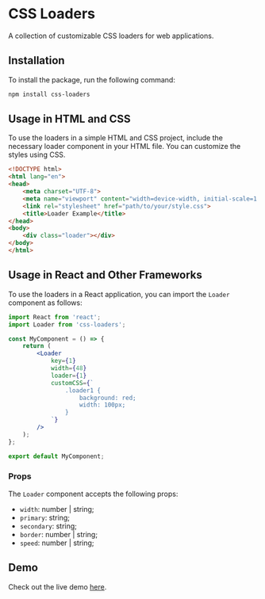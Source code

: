 
# CSS Loaders

A collection of customizable CSS loaders for web applications.

## Installation

To install the package, run the following command:

```bash
npm install css-loaders
```

## Usage in HTML and CSS

To use the loaders in a simple HTML and CSS project, include the necessary loader component in your HTML file. You can customize the styles using CSS.

```html
<!DOCTYPE html>
<html lang="en">
<head>
    <meta charset="UTF-8">
    <meta name="viewport" content="width=device-width, initial-scale=1.0">
    <link rel="stylesheet" href="path/to/your/style.css">
    <title>Loader Example</title>
</head>
<body>
    <div class="loader"></div>
</body>
</html>
```

## Usage in React and Other Frameworks

To use the loaders in a React application, you can import the `Loader` component as follows:

```jsx
import React from 'react';
import Loader from 'css-loaders';

const MyComponent = () => {
    return (
        <Loader
            key={1}
            width={48}
            loader={1}
            customCSS={`
                .loader1 {
                    background: red;
                    width: 100px;
                }
            `}
        />
    );
};

export default MyComponent;
```

### Props

The `Loader` component accepts the following props:

- `width`: number | string;
- `primary`: string;
- `secondary`: string;
- `border`: number | string;
- `speed`: number | string;

## Demo

Check out the live demo [here](https://vashish.vercel.app/css-loaders).

